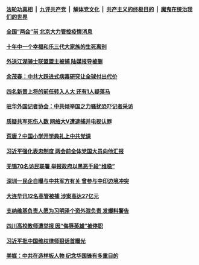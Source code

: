 

####  [法轮功真相](../../../../basic/blob/master/README.md?t=03021031) &nbsp;|&nbsp; [九评共产党](../../../../9ping.md/blob/master/README.md?t=03021031) &nbsp;|&nbsp; [解体党文化](../../../../jtdwh.md/blob/master/README.md?t=03021031)  &nbsp;|&nbsp; [共产主义的终极目的](../../../../gczydzjmd.md/blob/master/README.md?t=03021031) &nbsp;|&nbsp; [魔鬼在统治我们的世界](../../../../mgztzwmdsj.md/blob/master/README.md?t=03021031) 

#### [全国“两会”前 北京大力管控疫情消息](../pages/soh5/479774.md?t=03021031) 
#### [十年中一个幸福和乐三代大家族的生死离别](../pages/soh5/479738.md?t=03021031) 
#### [外送江湖骑士联盟盟主被捕 陆媒报导被删](../pages/soh5/479732.md?t=03021031) 
#### [余茂春：中共大跃进式病毒研究让全球付出代价](../pages/soh5/479579.md?t=03021031) 
#### [四名新晋上将的前任转入人大 还有1人疑落马](../pages/soh5/479555.md?t=03021031) 
#### [驻华外国记者协会：中共倾举国之力骚扰恐吓记者采访](../pages/soh5/479519.md?t=03021031) 
#### [质疑共军死伤人数 网络大V遭逮捕并电视认罪](../pages/soh5/479462.md?t=03021031) 
#### [荒唐？中国小学开学典礼上中共党课  ](../pages/soh5/479453.md?t=03021031) 
#### [习近平强化表忠制度 两会前全体党国大员向他汇报](../pages/soh5/479402.md?t=03021031) 
#### [无锡70名访民联署 举报政府以黑恶手段“维稳”](../pages/soh5/479420.md?t=03021031) 
#### [深圳一民企自曝与中共军方有关 曾参与中印边境冲突](../pages/soh5/479387.md?t=03021031) 
#### [大连华讯12名高管被捕 涉案高达27亿元](../pages/soh5/479399.md?t=03021031) 
#### [支纳维基负责人愿为习明泽个资外泄负责 发爆料警告](../pages/soh5/479384.md?t=03021031) 
#### [四川高校教师遭举报 因“侮辱英雄”被停职](../pages/soh5/479363.md?t=03021031) 
#### [习近平批中国维权律师狠话首曝光](../pages/soh5/479354.md?t=03021031) 
#### [美媒：中共在造样板人物 纪念华国锋有多重目的](../pages/soh5/479336.md?t=03021031) 
